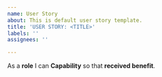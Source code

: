 ```yaml
---
name: User Story
about: This is default user story template.
title: 'USER STORY: <TITLE>'
labels: ''
assignees: ''

---
```


As a **role** I can **Capability** so that **received benefit**.
